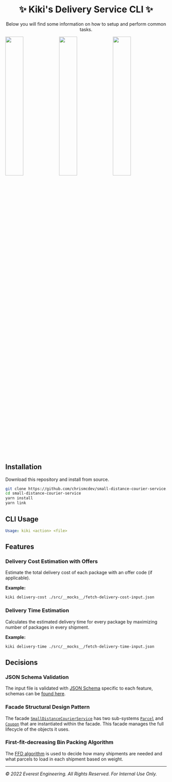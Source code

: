 <h1 align="center">✨ Kiki's Delivery Service CLI ✨</h1>

<p align="center">Below you will find some information on how to setup and perform common tasks.</p>

<img width="33.33%" src="https://static.wikia.nocookie.net/studio-ghibli/images/5/5e/Kiki%27s_Delivery_Service_-_Map.jpg"><img width="33.33%" src="https://static.wikia.nocookie.net/studio-ghibli/images/c/cd/Kiki%27s_Delivery_Service_-_Koriko_Market.jpg"><img width="33.33%" src="https://static.wikia.nocookie.net/studio-ghibli/images/d/df/Kiki%27s_Delivery_Service_-_Risoto.jpg/revision/latest/scale-to-width-down/1000?cb=20200615220447" />

## Installation

Download this repository and install from source.

```bash
git clone https://github.com/chrismcdev/small-distance-courier-service.git
cd small-distance-courier-service
yarn install
yarn link
```

## CLI Usage

```yaml
Usage: kiki <action> <file>
```

## Features

### Delivery Cost Estimation with Offers

Estimate the total delivery cost of each package with an offer code (if applicable).

**Example:**

```bash
kiki delivery-cost ./src/__mocks__/fetch-delivery-cost-input.json
```

### Delivery Time Estimation

Calculates the estimated delivery time for every package by maximizing number of packages in every shipment.

**Example:**

```bash
kiki delivery-time ./src/__mocks__/fetch-delivery-time-input.json
```

## Decisions

### JSON Schema Validation

The input file is validated with [JSON Schema](https://json-schema.org/specification.html) specific to each feature, schemas can be [found here](./src/assets/).

### Facade Structural Design Pattern

The facade [`SmallDistanceCourierService`](./src/services/small-distance-courier-service.ts) has two sub-systems [`Parcel`](./src/entities/parcel.ts) and [`Coupon`](./src/entities/coupon.ts) that are instantiated within the facade. This facade manages the full lifecycle of the objects it uses.

### First-fit-decreasing Bin Packing Algorithm

The [FFD algorithm](https://en.wikipedia.org/wiki/First-fit-decreasing_bin_packing) is used to decide how many shipments are needed and what parcels to load in each shipment based on weight.

---

_© 2022 Everest Engineering. All Rights Reserved. For Internal Use Only._
